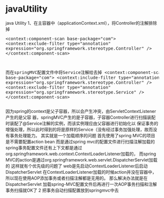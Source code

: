 javaUtility
===========

java Utility
1、在主容器中（applicationContext.xml），将Controller的注解排除掉<pre>
<context:component-scan base-package="com"> 
  <context:exclude-filter type="annotation" expression="org.springframework.stereotype.Controller" /> 
</context:component-scan> 

而在springMVC配置文件中将Service注解给去掉 
<context:component-scan base-package="com"> 
  <context:include-filter type="annotation" expression="org.springframework.stereotype.Controller" /> 
  <context:exclude-filter type="annotation" expression="org.springframework.stereotype.Service" /> 
  </context:component-scan> 
</pre>
因为spring的context是父子容器，所以会产生冲突，由ServletContextListener产生的是父容 器，springMVC产生的是子容器，子容器Controller进行扫描装配时装配了@Service注解的实例，而该实例理应由父容器进行初始化以 保证事务的增强处理，所以此时得到的将是原样的Service（没有经过事务加强处理，故而没有事务处理能力。 
其实就是一个加载顺序的问题
首先使用了spring MVC的项目是不需要配置action bean  而是通过spring mvc的配置文件进行扫描注解加载的
spring事务配置文件还有上下文都是通过org.springframework.web.context.ContextLoaderListener加载的，
而spring MVC的action是通过org.springframework.web.servlet.DispatcherServlet加载的 
这样就有个优先级的问题了  web是先启动ContextLoaderListener后启动DispatcherServlet
在ContextLoaderListener加载的时候action并没在容器中，所以现在使用AOP添加事务或者扫描注解都是无用的。
那么解决办法就是在DispatcherServlet 加载spring-MVC配置文件后再进行一次AOP事务扫描和注解事务扫描就OK了
2 把事务自动扫描配置放到springmvc中去<!-- enable transaction demarcation with annotations -->
  <pre>  <tx:annotation-driven transaction-manager="transactionManager"  proxy-target-class="false"  /> </pre>
